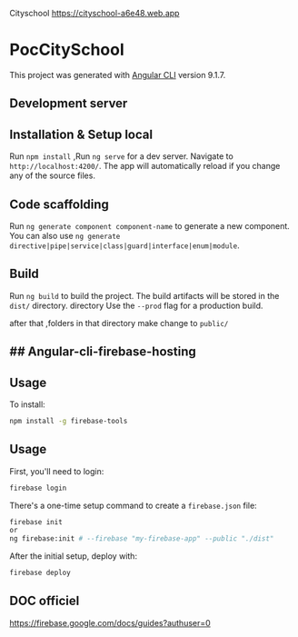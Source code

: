 
Cityschool 
https://cityschool-a6e48.web.app

# PocCitySchool

This project was generated with [Angular CLI](https://github.com/angular/angular-cli) version 9.1.7.

## Development server

## Installation & Setup  local
Run `npm install` ,Run `ng serve` for a dev server. Navigate to `http://localhost:4200/`. The app will automatically reload if you change any of the source files.

## Code scaffolding

Run `ng generate component component-name` to generate a new component. You can also use `ng generate directive|pipe|service|class|guard|interface|enum|module`.

## Build

Run `ng build` to build the project. The build artifacts will be stored in the `dist/` directory. directory Use the `--prod` flag for a production build.

after that ,folders in that directory make change to `public/`
 
 ##   ##  Angular-cli-firebase-hosting
 ## Usage
To install:

```sh
npm install -g firebase-tools
```

## Usage

First, you'll need to login:

```sh
firebase login
```

There's a one-time setup command to create a `firebase.json` file:

```sh
firebase init
or
ng firebase:init # --firebase "my-firebase-app" --public "./dist"
```

After the initial setup, deploy with:

```sh
firebase deploy

```
 
## DOC officiel
 https://firebase.google.com/docs/guides?authuser=0

 
